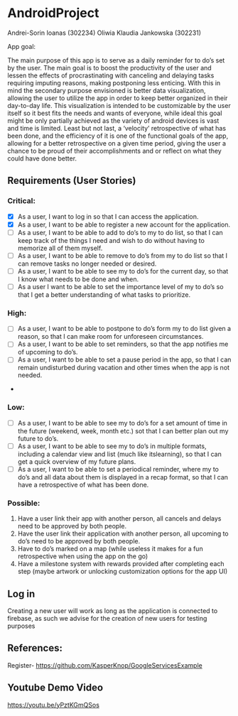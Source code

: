 # AndroidProject
Andrei-Sorin Ioanas (302234)
Oliwia Klaudia Jankowska (302231)

App goal:

The main purpose of this app is to serve as a daily reminder for to do’s set by the user. The main goal is to boost the productivity of the user and lessen the effects of procrastinating with canceling and delaying tasks requiring imputing reasons, making postponing less enticing. 
With this in mind the secondary purpose envisioned is better data visualization, allowing the user to utilize the app in order to keep better organized in their day-to-day life. This visualization is intended to be customizable by the user itself so it best fits the needs and wants of everyone, while ideal this goal might be only partially achieved as the variety of android devices is vast and time is limited.
Least but not last, a ‘velocity’ retrospective of what has been done, and the efficiency of it is one of the functional goals of the app, allowing for a better retrospective on a given time period, giving the user a chance to be proud of their accomplishments and or reflect on what they could have done better.

## Requirements (User Stories)

### Critical:
- [x] As a user, I want to log in so that I can access the application.
- [X] As a user, I want to be able to register a new account for the application.
- [ ] As a user, I want to be able to add to do’s to my to do list, so that I can keep track of the things I need and wish to do without having to memorize all of them myself.
- [ ] As a user, I want to be able to remove to do’s from my to do list so that I can remove tasks no longer needed or desired.
- [ ] As a user, I want to be able to see my to do’s for the current day, so that I know what needs to be done and when.
- [ ] As a user I want to be able to set the importance level of my to do’s so that I get a better understanding of what tasks to prioritize.

### High:
- [ ] As a user, I want to be able to postpone to do’s form my to do list given a reason, so that I can make room for unforeseen circumstances.
- [ ] As a user, I want to be able to set reminders, so that the app notifies me of upcoming to do’s.
- [ ] As a user, I want to be able to set a pause period in the app, so that I can remain undisturbed during vacation and other times when the app is not needed.
- 
### Low:
- [ ] As a user, I want to be able to see my to do’s for a set amount of time in the future (weekend, week, month etc.) sot that I can better plan out my future to do’s.
- [ ] As a user, I want to be able to see my to do’s in multiple formats, including a calendar view and list (much like itslearning), so that I can get a quick overview of my future plans.
- [ ] As a user, I want to be able to set a periodical reminder, where my to do’s and all data about them is displayed in a recap format, so that I can have a retrospective of what has been done.

### Possible:
1.	Have a user link their app with another person, all cancels and delays need to be approved by both people.
2.	Have the user link their application with another person, all upcoming to do’s need to be approved by both people.
3.	Have to do’s marked on a map (while useless it makes for a fun retrospective when using the app on the go)
4.	Have a milestone system with rewards provided after completing each step (maybe artwork or unlocking customization options for the app UI)

## Log in
 Creating a new user will work as long as the application is connected to firebase, as such we advise for the creation of new users for testing purposes 

## References: 

Register- https://github.com/KasperKnop/GoogleServicesExample

## Youtube Demo Video

https://youtu.be/yPztKGmQSos